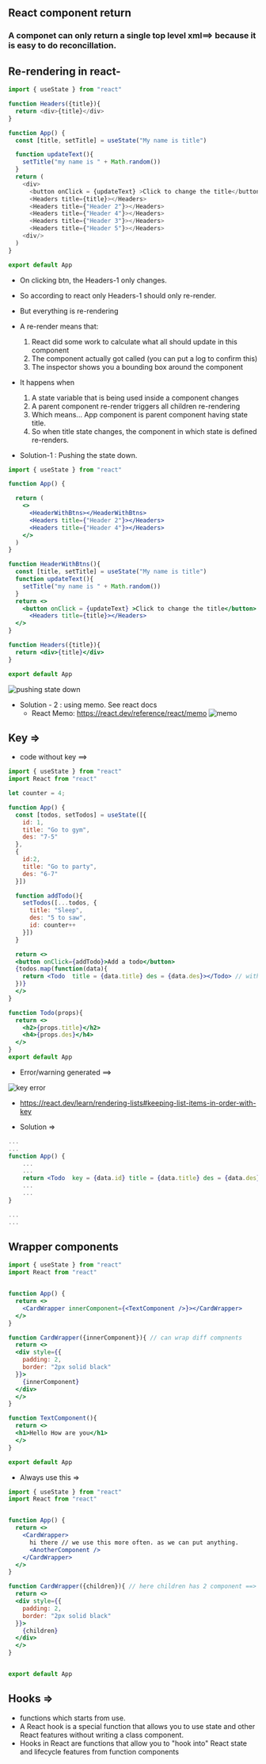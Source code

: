 ## React component return

### A componet can only return a single top level xml==> because it is easy to do reconcillation.

## Re-rendering in react- 
```js
import { useState } from "react"

function Headers({title}){
  return <div>{title}</div>
}

function App() {
  const [title, setTitle] = useState("My name is title")

  function updateText(){
    setTitle("my name is " + Math.random())
  }
  return (
    <div>
      <button onClick = {updateText} >Click to change the title</button>
      <Headers title={title}></Headers>
      <Headers title={"Header 2"}></Headers>
      <Headers title={"Header 4"}></Headers>
      <Headers title={"Header 3"}></Headers>
      <Headers title={"Header 5"}></Headers>
    <div/>
  )
}

export default App
```

- On clicking btn, the Headers-1 only changes. 
- So according to react only Headers-1 should only re-render. 
- But everything is re-rendering
- A re-render means that:
    1. React did some work to calculate what all should update in this component 
    2. The component actually got called (you can put a log to confirm this) 
    3. The inspector shows you a bounding box around the component

- It happens when 
    1. A state variable that is being used inside a component changes 
    2. A parent component re-render triggers all children re-rendering
    3. Which means... App component is parent component having state title. 
    4. So when title state changes, the component in which state is defined re-renders.

- Solution-1 : Pushing the state down.

```jsx
import { useState } from "react"

function App() {

  return (
    <>
      <HeaderWithBtns></HeaderWithBtns>
      <Headers title={"Header 2"}></Headers>
      <Headers title={"Header 4"}></Headers>
    </>
  )
}

function HeaderWithBtns(){
  const [title, setTitle] = useState("My name is title")
  function updateText(){
    setTitle("my name is " + Math.random())
  }
  return <>
    <button onClick = {updateText} >Click to change the title</button>
      <Headers title={title}></Headers>
  </>
}

function Headers({title}){
  return <div>{title}</div>
}

export default App

```

![pushing state down](image.png)


- Solution - 2 : using memo. See react docs 
    - React Memo: https://react.dev/reference/react/memo
![memo](image-1.png)

## Key =>

- code without key ==>
```jsx
import { useState } from "react"
import React from "react"

let counter = 4;

function App() {
  const [todos, setTodos] = useState([{
    id: 1,
    title: "Go to gym",
    des: "7-5"
  },
  {
    id:2,
    title: "Go to party",
    des: "6-7"
  }])

  function addTodo(){
    setTodos([...todos, {
      title: "Sleep",
      des: "5 to saw",
      id: counter++
    }])
  }

  return <>
  <button onClick={addTodo}>Add a todo</button>
  {todos.map(function(data){
    return <Todo  title = {data.title} des = {data.des}></Todo> // without key
  })}
  </>
}

function Todo(props){
  return <>
    <h2>{props.title}</h2>
    <h4>{props.des}</h4>
  </>
}
export default App

```
- Error/warning generated ==> 

![key error](image-2.png)

- https://react.dev/learn/rendering-lists#keeping-list-items-in-order-with-key

- Solution =>

```jsx
...
...
function App() {
    ...
    ...
    return <Todo  key = {data.id} title = {data.title} des = {data.des}></Todo> // Added key
    ...
    ...
}

...
...

```


## Wrapper components

```jsx
import { useState } from "react"
import React from "react"


function App() {
  return <>
    <CardWrapper innerComponent={<TextComponent />}></CardWrapper>
  </>
}

function CardWrapper({innerComponent}){ // can wrap diff compnents
  return <>
  <div style={{
    padding: 2,
    border: "2px solid black"
  }}>
    {innerComponent}
  </div>
  </>
}

function TextComponent(){
  return <>
  <h1>Hello How are you</h1>
  </>
}

export default App

```

- Always use this =>

```jsx
import { useState } from "react"
import React from "react"


function App() {
  return <>
    <CardWrapper>
      hi there // we use this more often. as we can put anything.
      <AnotherComponent />
    </CardWrapper>
  </>
}

function CardWrapper({children}){ // here children has 2 component ==> `hi there` and `<AnotherComponent />`
  return <>
  <div style={{
    padding: 2,
    border: "2px solid black"
  }}>
    {children}
  </div>
  </>
}


export default App

```

## Hooks => 
- functions which starts from use.
- A React hook is a special function that allows you to use state and other React features without writing a class component. 
- Hooks in React are functions that allow you to "hook into" React state and lifecycle features from function components

